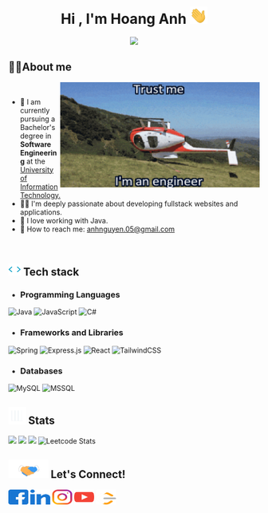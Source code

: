 <!--
**AndrewNguyen-05/AndrewNguyen-05** is a ✨ _special_ ✨ repository because its `README.md` (this file) appears on your GitHub profile.

Here are some ideas to get you started:

-  I’m currently working on ...
- 🌱 I’m currently learning ...
- 👯 I’m looking to collaborate on ...
- 🤔 I’m looking for help with ...
- 💬 Ask me about ...
- 📫 How to reach me: ...
- 😄 Pronouns: ...
- ⚡ Fun fact: ...
-->
<h1 align="center"><b>Hi , I'm Hoang Anh </b><img src="gifs/hello.gif" width="35"></h1>
<p align="center">
  <a href="https://github.com/DenverCoder1/readme-typing-svg"><img src="https://readme-typing-svg.herokuapp.com?font=Time+New+Roman&color=cyan&size=25&center=true&vCenter=true&width=600&height=100&lines=A+Java+Developer..&hearts;++;Self-taught+Fullstack+Developer,;Software+Engineering+Student,;Javascript-Fullstack-Developer,;Active+Learner/Researcher,;Love+to+learn+new+stuffs..<3"></a>
</p>

## 🧑‍💻<b>About me</b>
<img align="right" alt="Engineer" width="400" src="gifs/trust me.gif">
<br>

- 🔭 I am currently pursuing a Bachelor's degree in <b>Software Engineering</b> at the <a href="https://uit.edu.vn">University of Information Technology.</a>
- 👨‍💻 I'm deeply passionate about developing fullstack websites and applications. 
- 🍵 I love working with Java.
- 📧 How to reach me: <a href="mailto:anhnguyen.05@gmail.com">anhnguyen.05@gmail.com</a>
<br>

## <img src="gifs/giphy.gif" width="25"/> <b>Tech stack</b>

- ### Programming Languages
![Java](https://img.shields.io/badge/java-%23ED8B00.svg?style=for-the-badge&logo=openjdk&logoColor=white)
![JavaScript](https://img.shields.io/badge/javascript-%23323330.svg?style=for-the-badge&logo=javascript&logoColor=%23F7DF1E)
![C#](https://img.shields.io/badge/c%23-%23239120.svg?style=for-the-badge&logo=csharp&logoColor=white)

- ### Frameworks and Libraries
![Spring](https://img.shields.io/badge/Spring-6DB33F?style=for-the-badge&logo=spring&logoColor=white)
![Express.js](https://img.shields.io/badge/express.js-%23404d59.svg?style=for-the-badge&logo=express&logoColor=%2361DAFB)
![React](https://img.shields.io/badge/react-%2320232a.svg?style=for-the-badge&logo=react&logoColor=%2361DAFB)
![TailwindCSS](https://img.shields.io/badge/Tailwind_CSS-38B2AC?style=for-the-badge&logo=tailwind-css&logoColor=white)

- ### Databases
![MySQL](https://img.shields.io/badge/MySQL-00000F?style=for-the-badge&logo=mysql&logoColor=white)
![MSSQL](https://img.shields.io/badge/Microsoft_SQL_Server-CC2927?style=for-the-badge&logo=microsoft-sql-server&logoColor=white)

## <img src="gifs/stat.gif" width="35"><b> Stats </b>
![](https://github-readme-stats.vercel.app/api?username=andrewnguyen-05&theme=tokyonight&hide_border=false&include_all_commits=false&count_private=false)
![](https://github-readme-stats.vercel.app/api/top-langs/?username=andrewnguyen-05&theme=tokyonight&hide_border=false&include_all_commits=false&count_private=false&layout=compact)
![](https://github-readme-streak-stats.herokuapp.com/?user=andrewnguyen-05&&theme=tokyonight)
![Leetcode Stats](https://leetcard.jacoblin.cool/andrewnguyen-05?theme=dark)

## <img src="gifs/handshake.gif" width ="80"><b> Let's Connect!</b>
<p align="left">
<a href="https://www.facebook.com/andrew.nguyen0505/" target="blank"><img align="center" src="logos/facebook.svg" alt="Nguyễn Văn Hoàng Anh" height="30" width="40" /></a>
<a href="https://www.linkedin.com/in/hoanganh0505/" target="blank"><img align="center" src="logos/linked-in.svg" alt="Van Hoang Anh Nguyen" height="30" width="40" /></a>
<a href="https://www.instagram.com/andrewnguyen_05/" target="blank"><img align="center" src="logos/instagram.svg" alt="andrewnguyen_05" height="30" width="40" /></a>
<a href="https://www.youtube.com/channel/UC6AxdlDWF67UH1LFeynpZcw" target="blank"><img align="center" src="logos/youtube.svg" alt="Andrew Nguyen" height="30" width="40" /></a>
  <a href="https://www.leetcode.com/andrewnguyen-05" target="blank"><img align="center" src="logos/leet-code.svg" alt="andrewnguyen-05" height="30" width="40" /></a>
</p>
